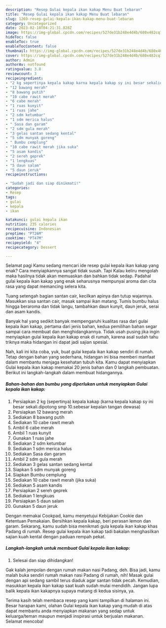 ```yaml
---
description: "Resep Gulai kepala ikan kakap Menu Buat lebaran"
title: "Resep Gulai kepala ikan kakap Menu Buat lebaran"
slug: 1269-resep-gulai-kepala-ikan-kakap-menu-buat-lebaran
category: Uncategorized
date: 2023-02-18T04:21:31.828Z
image: https://img-global.cpcdn.com/recipes/527de31b248e4d4b/680x482cq70/gulai-kepala-ikan-kakap-foto-resep-utama.jpg
hideToc: false
enableToc: true
enableTocContent: false
thumbnail: https://img-global.cpcdn.com/recipes/527de31b248e4d4b/680x482cq70/gulai-kepala-ikan-kakap-foto-resep-utama.jpg
cover: https://img-global.cpcdn.com/recipes/527de31b248e4d4b/680x482cq70/gulai-kepala-ikan-kakap-foto-resep-utama.jpg
author: Admin
authorAv: notfound
ratingvalue: 3.8
reviewcount: 3
recipeingredient:
- "2 kg sepertinya kepala kakap karna kepala kakap sy ini besar sekalidipotong smp 10sebesar kepalan tangan dewasa"
- "12 bawang merah"
- "8 bawang putih"
- "10 cabe rawit merah"
- "6 cabe merah"
- "1 ruas kunyit"
- "1 ruas jahe"
- "2 sdm ketumbar"
- "1 sdm merica halus"
- " Sasa dan garam"
- "2 sdm gula merah"
- "3 gelas santan sedang kental"
- "5 sdm munyak goreng"
- " Bumbu cemplung"
- "10 cabe rawit merah jika suka"
- "5 asam kandis"
- "2 sereh geprek"
- "1 lengkuas"
- "5 daun salam"
- "5 daun jeruk"
recipeinstructions:

- "Sudah jadi dan siap dinikmati!"
categories:
- Resep
tags:
- gulai
- kepala
- ikan

katakunci: gulai kepala ikan 
nutrition: 235 calories
recipecuisine: Indonesian
preptime: "PT26M"
cooktime: "PT47M"
recipeyield: "4"
recipecategory: Dessert

---
```



Selamat pagi Kamu sedang mencari ide resep gulai kepala ikan kakap yang enak? Cara menyiapkannya sangat tidak susah. Tapi Kalau keliru mengolah maka hasilnya tidak akan memuaskan dan bahkan tidak sedap. Padahal gulai kepala ikan kakap yang enak seharusnya mempunyai aroma dan cita rasa yang dapat memancing selera kita.


Tuang setengah bagian santan cair, kecilkan apinya dan tutup wajannya. Masukkan sisa santan cair, masak sampai ikan matang. Tumis bumbu halus hingga beraroma dan tidak langu, tambahkan daun kunyit, daun jeruk, serai dan asam kandis.

Banyak hal yang sedikit banyak mempengaruhi kualitas rasa dari gulai kepala ikan kakap, pertama dari jenis bahan, kedua pemilihan bahan segar sampai cara membuat dan menghidangkannya. Tidak usah pusing jika ingin menyiapkan gulai kepala ikan kakap enak di rumah, karena asal sudah tahu triknya maka hidangan ini dapat jadi sajian spesial.


Nah, kali ini kita coba, yuk, buat gulai kepala ikan kakap sendiri di rumah. Tetap dengan bahan yang sederhana, hidangan ini bisa memberi manfaat dalam membantu menjaga kesehatan tubuh kita. Kamu dapat menyiapkan Gulai kepala ikan kakap memakai 20 jenis bahan dan 0 langkah pembuatan. Berikut ini langkah-langkah dalam membuat hidangannya.

<!--inarticleads1-->

##### Bahan-bahan dan bumbu yang diperlukan untuk menyiapkan Gulai kepala ikan kakap:

1. Persiapkan 2 kg (sepertinya) kepala kakap (karna kepala kakap sy ini besar sekali.dipotong smp 10.sebesar kepalan tangan dewasa)
1. Persiapkan 12 bawang merah
1. Sediakan 8 bawang putih
1. Sediakan 10 cabe rawit merah
1. Ambil 6 cabe merah
1. Ambil 1 ruas kunyit
1. Gunakan 1 ruas jahe
1. Sediakan 2 sdm ketumbar
1. Sediakan 1 sdm merica halus
1. Sediakan  Sasa dan garam
1. Ambil 2 sdm gula merah
1. Sediakan 3 gelas santan sedang kental
1. Siapkan 5 sdm munyak goreng
1. Siapkan  Bumbu cemplung
1. Sediakan 10 cabe rawit merah (jika suka)
1. Sediakan 5 asam kandis
1. Persiapkan 2 sereh geprek
1. Sediakan 1 lengkuas
1. Persiapkan 5 daun salam
1. Gunakan 5 daun jeruk


Dengan memakai Cookpad, kamu menyetujui Kebijakan Cookie dan Ketentuan Pemakaian. Bersihkan kepala kakap, beri perasan lemon dan garam. Sekarang, kamu sudah bisa menikmati gula kepala ikan kakap khas Padang di rumah. Resep gulai kepala ikan kakap tadi bakalan menghasilkan sajian kuah kental dengan paduan rempah pekat. 

<!--inarticleads2-->

##### Langkah-langkah untuk membuat Gulai kepala ikan kakap:


1. Selesai dan siap dihidangkan!

Gak kalah jempolan dengan rumah makan nasi Padang, deh. Bisa jadi, kamu malah buka sendiri rumah makan nasi Padang di rumah, nih! Masak gulai dengan api sedang sambil terus diaduk agar santan tidak pecah. Kemudian, masukkan kepala ikan kakap saat kuah sudah mulai mendidih. Jangan lupa balik kepala ikan kakapnya supaya matang di kedua sisinya, ya. 

Terima kasih telah membaca resep yang kami tampilkan di halaman ini. Besar harapan kami, olahan Gulai kepala ikan kakap yang mudah di atas dapat membantu anda menyiapkan makanan yang sedap untuk keluarga/teman maupun menjadi inspirasi untuk berjualan makanan. Selamat mencoba!
